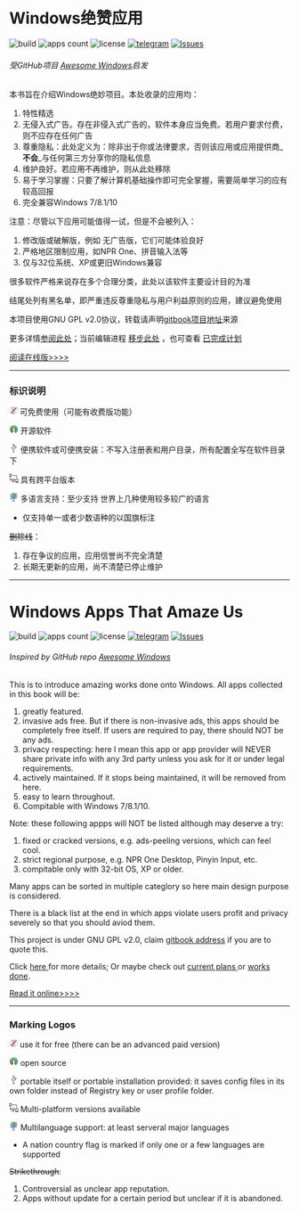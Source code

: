# Windows绝赞应用

![build](https://img.shields.io/badge/build-passing-yellow.svg) ![apps count](https://img.shields.io/badge/应用总数-206-blue.svg) ![license](https://img.shields.io/badge/%E5%8D%8F%E8%AE%AE-GPL%20v2.0-red.svg) [![telegram](https://img.shields.io/badge/☎️联系-telegram-ff69b4.svg)](https://t.me/EMLVIRUS) [![Issues](https://img.shields.io/github/issues/EMLVIRUS/Amazing-Windows-Apps.svg)](https://github.com/EMLVIRUS/Amazing-Windows-Apps/issues)

###### 受GitHub项目 [Awesome Windows](https://github.com/Awesome-Windows/Awesome)启发

本书旨在介绍Windows绝妙项目。本处收录的应用均：

1. 特性精选
2. 无侵入式广告。存在非侵入式广告的，软件本身应当免费。若用户要求付费，则不应存在任何广告
3. 尊重隐私：此处定义为：除非出于你或法律要求，否则该应用或应用提供商_**不会**_与任何第三方分享你的隐私信息
4. 维护良好。若应用不再维护，则从此处移除
5. 易于学习掌握：只要了解计算机基础操作即可完全掌握，需要简单学习的应有较高回报
6. 完全兼容Windows 7/8.1/10

注意：尽管以下应用可能值得一试，但是不会被列入：

1. 修改版或破解版，例如 无广告版，它们可能体验良好
2. 严格地区限制应用，如NPR One、拼音输入法等
3. 仅与32位系统、XP或更旧Windows兼容

很多软件严格来说存在多个合理分类，此处以该软件主要设计目的为准

结尾处列有黑名单，即严重违反尊重隐私与用户利益原则的应用，建议避免使用

本项目使用GNU GPL v2.0协议，转载请声明[gitbook项目地址](https://www.gitbook.com/book/emlvirus/windows-apps-that-amaze-us)来源

更多详情[参阅此处](https://github.com/EMLVIRUS/Amazing-Windows-Apps/wiki)；当前编辑进程 [移步此处](https://github.com/EMLVIRUS/Amazing-Windows-Apps/issues?utf8=✓&q=label%3Aaccepted) ，也可查看 [已完成计划](https://github.com/EMLVIRUS/Amazing-Windows-Apps/issues?utf8=✓&q=label%3Adone )

[阅读在线版&gt;&gt;&gt;&gt;](https://www.gitbook.com/read/book/emlvirus/windows-apps-that-amaze-us)

---

### 标识说明

![](/assets/图片2.png) 可免费使用（可能有收费版功能）

![](/assets/open-source-icon.png) 开源软件

![](/assets/usb.png) 便携软件或可便携安装：不写入注册表和用户目录，所有配置全写在软件目录下

![](/assets/multi_platform.png) 具有跨平台版本

![](/assets/earth-globe.png) 多语言支持：至少支持 世界上几种使用较多较广的语言

* 仅支持单一或者少数语种的以国旗标注

~~删除线~~：

1. 存在争议的应用，应用信誉尚不完全清楚
2. 长期无更新的应用，尚不清楚已停止维护

---

# Windows Apps That Amaze Us

![build](https://img.shields.io/badge/build-passing-yellow.svg) ![apps count](https://img.shields.io/badge/apps%20count-206-blue.svg) ![license](https://img.shields.io/badge/lisence-GPL%20v2.0-red.svg) [![telegram](https://img.shields.io/badge/☎️contact-telegram-ff69b4.svg)](https://t.me/EMLVIRUS) [![Issues](https://img.shields.io/github/issues/EMLVIRUS/Amazing-Windows-Apps.svg)](https://github.com/EMLVIRUS/Amazing-Windows-Apps/issues)

###### Inspired by GitHub repo [Awesome Windows](https://github.com/Awesome-Windows/Awesome)

This is to introduce amazing works done onto Windows. All apps collected in this book will be:

1. greatly featured.
2. invasive ads free. But if there is non-invasive ads, this apps should be completely free itself. If users are required to pay, there should NOT be any ads.
3. privacy respecting: here I mean this app or app provider will NEVER share private info with any 3rd party unless you ask for it or under legal requirements.
4. actively maintained. If it stops being maintained, it will be removed from here.
5. easy to learn throughout.
6. Compitable with Windows 7/8.1/10.

Note: these following appps will NOT be listed although may deserve a try:

1. fixed or cracked versions, e.g. ads-peeling versions, which can feel cool.
2. strict regional purpose, e.g. NPR One Desktop, Pinyin Input, etc.
3. compitable only with 32-bit OS, XP or older.

Many apps can be sorted in multiple categlory so here main design purpose is considered.

There is a black list at the end in which apps violate users profit and privacy severely so that you should aviod them.

This project is under GNU GPL v2.0, claim [gitbook address](https://www.gitbook.com/book/emlvirus/windows-apps-that-amaze-us) if you are to quote this.

Click [here ](https://github.com/EMLVIRUS/Amazing-Windows-Apps/wiki)for more details; Or maybe check out [current plans ](https://github.com/EMLVIRUS/Amazing-Windows-Apps/issues?utf8=✓&q=label%3Aaccepted)or [works done](https://github.com/EMLVIRUS/Amazing-Windows-Apps/issues?utf8=✓&q=label%3Adone).

[Read it online&gt;&gt;&gt;&gt;](https://www.gitbook.com/read/book/emlvirus/windows-apps-that-amaze-us)

---

### Marking Logos

![](/assets/图片2.png) use it for free \(there can be an advanced paid version\)

![](/assets/open-source-icon.png) open source

![](/assets/usb.png) portable itself or portable installation provided: it saves config files in its own folder instead of Registry key or user profile folder.

![](/assets/multi_platform.png) Multi-platform versions available

![](/assets/earth-globe.png) Multilanguage support: at least serveral major languages

* A nation country flag is marked if only one or a few languages are supported

~~Strikethrough~~:

1. Controversial as unclear app reputation.
2. Apps without update for a certain period but unclear if it is abandoned.



